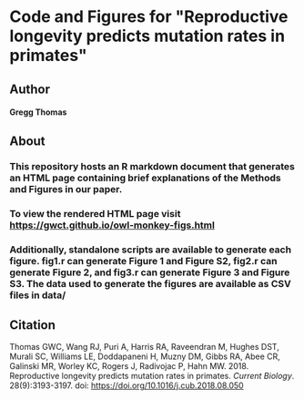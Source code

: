 # Code and Figures for "Reproductive longevity predicts mutation rates in primates"

## Author
#### Gregg Thomas

## About

### This repository hosts an R markdown document that generates an HTML page containing brief explanations of the Methods and Figures in our paper.

### To view the rendered HTML page visit https://gwct.github.io/owl-monkey-figs.html

### Additionally, standalone scripts are available to generate each figure. fig1.r can generate Figure 1 and Figure S2, fig2.r can generate Figure 2, and fig3.r can generate Figure 3 and Figure S3. The data used to generate the figures are available as CSV files in data/

## Citation

Thomas GWC, Wang RJ, Puri A, Harris RA, Raveendran M, Hughes DST, Murali SC, Williams LE, Doddapaneni H, Muzny DM, Gibbs RA, Abee CR, Galinski MR, Worley KC, Rogers J, Radivojac P, Hahn MW. 2018. Reproductive longevity predicts mutation rates in primates. *Current Biology*. 28(9):3193-3197. doi: https://doi.org/10.1016/j.cub.2018.08.050 

